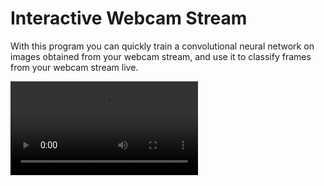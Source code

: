 # Interactive Webcam Stream

With this program you can quickly train a convolutional neural network on images obtained from your webcam stream, and use it to classify frames from your webcam stream live.

![](example.mp4)
